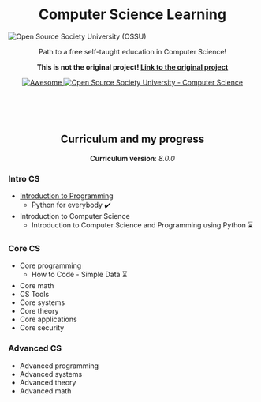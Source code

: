 <h1 align="center">Computer Science Learning</h1>

![Open Source Society University (OSSU)](http://i.imgur.com/kYYCXtC.png)

<p align="center">
  Path to a free self-taught education in Computer Science!
</p>
<p align="center">
	<strong>This is not the original project! <a href="https://github.com/ossu/computer-science">Link to the original project</a></strong>
</p>
<p align="center">
  <a href="https://github.com/sindresorhus/awesome">
    <img alt="Awesome" src="https://cdn.rawgit.com/sindresorhus/awesome/d7305f38d29fed78fa85652e3a63e154dd8e8829/media/badge.svg">
  </a>
  <a href="https://github.com/ossu/computer-science">
	<img alt="Open Source Society University - Computer Science" src="https://img.shields.io/badge/OSSU-computer--science-blue.svg">
  </a>
</p>

<br><br><br>

<h2 align="center"> Curriculum and my progress </h2>

<p align="center"> <strong>Curriculum version</strong>: <i>8.0.0</i> </p>

### Intro CS
- [Introduction to Programming](exercises/01.python-for-everybody) 
  - Python for everybody :heavy_check_mark:
- Introduction to Computer Science
  - Introduction to Computer Science and Programming using Python :hourglass:
### Core CS
- Core programming
  - How to Code - Simple Data :hourglass:
- Core math
- CS Tools
- Core systems
- Core theory
- Core applications
- Core security
### Advanced CS
- Advanced programming
- Advanced systems
- Advanced theory
- Advanced math
